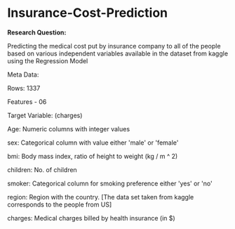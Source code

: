 # Insurance-Cost-Prediction

**Research Question:**

Predicting the medical cost put by insurance company to all of the people based on various independent variables available in the dataset from kaggle using the Regression Model

Meta Data:

Rows: 1337

Features - 06

Target Variable: (charges)

Age: Numeric columns with integer values

sex: Categorical column with value either 'male' or 'female'

bmi: Body mass index, ratio of height to weight (kg / m ^ 2)

children: No. of children

smoker: Categorical column for smoking preference either 'yes' or 'no'

region: Region with the country. [The data set taken from kaggle corresponds to the people from US]

charges: Medical charges billed by health insurance (in $)
